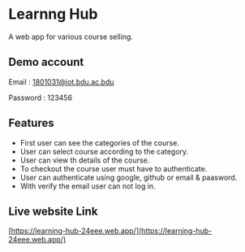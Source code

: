 
# Learnng Hub

A web app for various course selling.

## Demo account 
Email : 1801031@iot.bdu.ac.bdu

Password : 123456

## Features

- First user can see the categories of the course.
- User can select course according to the category.
- User can view th details of the course.
- To checkout the course user must have to authenticate.
- User can authenticate using google, github or email & paasword.
- With verify the email user can not log in.


## Live website Link

[https://learning-hub-24eee.web.app/](https://learning-hub-24eee.web.app/)